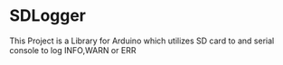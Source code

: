 # SDLogger
This Project is a Library for Arduino which utilizes SD card to and serial console to log INFO,WARN or ERR
